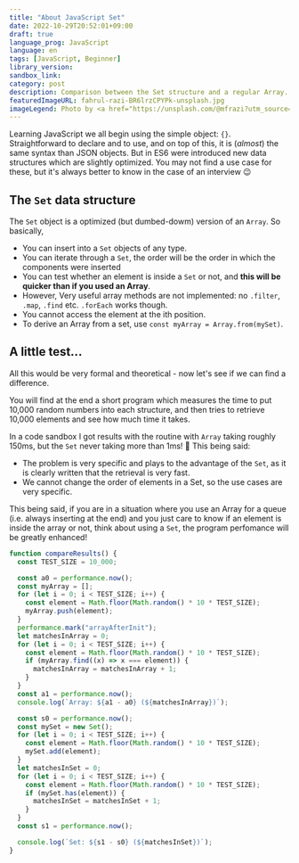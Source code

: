 ```yaml
---
title: "About JavaScript Set"
date: 2022-10-29T20:52:01+09:00
draft: true
language_prog: JavaScript
language: en
tags: [JavaScript, Beginner]
library_version:
sandbox_link:
category: post
description: Comparison between the Set structure and a regular Array.
featuredImageURL: fahrul-razi-BR6lrzCPYPk-unsplash.jpg
imageLegend: Photo by <a href="https://unsplash.com/@mfrazi?utm_source=unsplash&utm_medium=referral&utm_content=creditCopyText">Fahrul Razi</a> on <a href="https://unsplash.com/photos/BR6lrzCPYPk?utm_source=unsplash&utm_medium=referral&utm_content=creditCopyText">Unsplash</a>
---
```


Learning JavaScript we all begin using the simple object: `{}`. Straightforward to declare and to use, and on top of this, it is (_almost_) the same syntax than JSON objects. But in ES6 were introduced new data structures which are slightly optimized. You may not find a use case for these, but it's always better to know in the case of an interview 😉

## The `Set` data structure

The `Set` object is a optimized (but dumbed-dowm) version of an `Array`. So basically,

- You can insert into a `Set` objects of any type.
- You can iterate through a `Set`, the order will be the order in which the components were inserted
- You can test whether an element is inside a `Set` or not, and **this will be quicker than if you used an Array**.
- However, Very useful array methods are not implemented: no `.filter`, `.map`, `.find` etc. `.forEach` works though.
- You cannot access the element at the ith position.
- To derive an Array from a set, use `const myArray = Array.from(mySet)`.

## A little test...

All this would be very formal and theoretical - now let's see if we can find a difference.

You will find at the end a short program which measures the time to put 10,000 random numbers into each structure, and then tries to retrieve 10,000 elements and see how much time it takes.

In a code sandbox I got results with the routine with `Array` taking roughly 150ms, but the `Set` never taking more than 1ms! 🤯
This being said:

- The problem is very specific and plays to the advantage of the `Set`, as it is clearly written that the retrieval is very fast.
- We cannot change the order of elements in a Set, so the use cases are very specific.

This being said, if you are in a situation where you use an Array for a queue (i.e. always inserting at the end) and you just care to know if an element is inside the array or not, think about using a `Set`, the program perfomance will be greatly enhanced!

```javascript
function compareResults() {
  const TEST_SIZE = 10_000;

  const a0 = performance.now();
  const myArray = [];
  for (let i = 0; i < TEST_SIZE; i++) {
    const element = Math.floor(Math.random() * 10 * TEST_SIZE);
    myArray.push(element);
  }
  performance.mark("arrayAfterInit");
  let matchesInArray = 0;
  for (let i = 0; i < TEST_SIZE; i++) {
    const element = Math.floor(Math.random() * 10 * TEST_SIZE);
    if (myArray.find((x) => x === element)) {
      matchesInArray = matchesInArray + 1;
    }
  }
  const a1 = performance.now();
  console.log(`Array: ${a1 - a0} (${matchesInArray})`);

  const s0 = performance.now();
  const mySet = new Set();
  for (let i = 0; i < TEST_SIZE; i++) {
    const element = Math.floor(Math.random() * 10 * TEST_SIZE);
    mySet.add(element);
  }
  let matchesInSet = 0;
  for (let i = 0; i < TEST_SIZE; i++) {
    const element = Math.floor(Math.random() * 10 * TEST_SIZE);
    if (mySet.has(element)) {
      matchesInSet = matchesInSet + 1;
    }
  }
  const s1 = performance.now();

  console.log(`Set: ${s1 - s0} (${matchesInSet})`);
}
```
